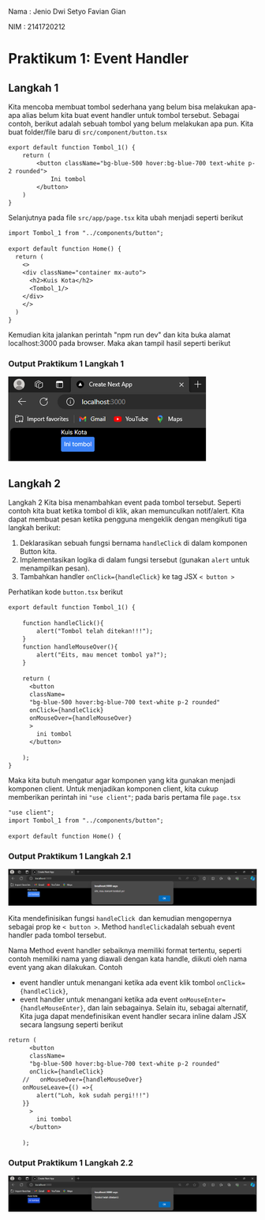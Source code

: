 Nama    : Jenio Dwi Setyo Favian Gian

NIM     : 2141720212


# Praktikum 1: Event Handler
## Langkah 1
Kita mencoba membuat tombol sederhana yang belum bisa melakukan apa-apa alias belum kita buat event handler untuk tombol tersebut. Sebagai contoh, berikut adalah sebuah tombol yang belum melakukan apa pun. Kita buat folder/file baru di `src/component/button.tsx`
```
export default function Tombol_1() {
    return (
        <button className="bg-blue-500 hover:bg-blue-700 text-white p-2 rounded">
            Ini tombol
        </button>
    )
}
```
Selanjutnya pada file `src/app/page.tsx` kita ubah menjadi seperti berikut
```
import Tombol_1 from "../components/button";

export default function Home() {
  return (
    <>
    <div className="container mx-auto">
      <h2>Kuis Kota</h2>
      <Tombol_1/>
    </div>
    </>
  )
}  
```
Kemudian kita jalankan perintah "npm run dev" dan kita buka alamat localhost:3000 pada browser. Maka akan tampil hasil seperti berikut
### Output Praktikum 1 Langkah 1
![Screenshoot](docs/p1l1.png) 

## Langkah 2
Langkah 2
Kita bisa menambahkan event pada tombol tersebut. Seperti contoh kita buat ketika tombol di klik, akan memunculkan notif/alert. Kita dapat membuat pesan ketika pengguna mengeklik dengan mengikuti tiga langkah berikut:

1. Deklarasikan sebuah fungsi bernama `handleClick` di dalam komponen Button kita.
2. Implementasikan logika di dalam fungsi tersebut (gunakan `alert` untuk menampilkan pesan).
3. Tambahkan handler `onClick={handleClick}` ke tag JSX `< button >`

Perhatikan kode `button.tsx` berikut

```
export default function Tombol_1() {
    
    function handleClick(){
        alert("Tombol telah ditekan!!!");
    }
    function handleMouseOver(){
        alert("Eits, mau mencet tombol ya?");
    }

    return (
      <button 
      className=
      "bg-blue-500 hover:bg-blue-700 text-white p-2 rounded"
      onClick={handleClick}
      onMouseOver={handleMouseOver}
      >
        ini tombol
      </button>  

    );
}
```
Maka kita butuh mengatur agar komponen yang kita gunakan menjadi komponen client. Untuk menjadikan komponen client, kita cukup memberikan perintah ini `"use client"`; pada baris pertama file `page.tsx`
```
"use client";
import Tombol_1 from "../components/button";

export default function Home() {
```
### Output Praktikum 1 Langkah 2.1
![Screenshoot](docs/p1l2.1.png) 

Kita mendefinisikan fungsi `handleClick `dan kemudian mengopernya sebagai prop ke `< button >`. Method `handleClick`adalah sebuah event handler pada tombol tersebut.

Nama Method event handler sebaiknya memiliki format tertentu, seperti contoh memiliki nama yang diawali dengan kata handle, diikuti oleh nama event yang akan dilakukan. Contoh

- event handler untuk menangani ketika ada event klik tombol `onClick={handleClick}`,
- event handler untuk menangani ketika ada event `onMouseEnter={handleMouseEnter}`, dan lain sebagainya.
Selain itu, sebagai alternatif, Kita juga dapat mendefinisikan event handler secara inline dalam JSX secara langsung seperti berikut
```
return (
      <button 
      className=
      "bg-blue-500 hover:bg-blue-700 text-white p-2 rounded"
      onClick={handleClick}
    //   onMouseOver={handleMouseOver}
    onMouseLeave={() =>{
        alert("Loh, kok sudah pergi!!!")
    }}
      >
        ini tombol
      </button>  

    );
```
### Output Praktikum 1 Langkah 2.2
![Screenshoot](docs/p1l2.2.png) 

